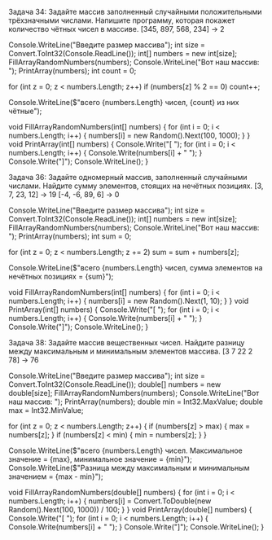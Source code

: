 Задача 34: Задайте массив заполненный случайными
положительными трёхзначными числами.
Напишите программу, которая покажет количество
чётных чисел в массиве.
[345, 897, 568, 234] -> 2

Console.WriteLine("Введите размер массива");
int size = Convert.ToInt32(Console.ReadLine());
int[] numbers = new int[size];
FillArrayRandomNumbers(numbers);
Console.WriteLine("Вот наш массив: ");
PrintArray(numbers);
int count = 0;

for (int z = 0; z < numbers.Length; z++)
    if (numbers[z] % 2 == 0)
        count++;

Console.WriteLine($"всего {numbers.Length} чисел, {count} из них чётные");

void FillArrayRandomNumbers(int[] numbers)
{
    for (int i = 0; i < numbers.Length; i++)
    {
        numbers[i] = new Random().Next(100, 1000);
    }
}
void PrintArray(int[] numbers)
{
    Console.Write("[ ");
    for (int i = 0; i < numbers.Length; i++)
    {
        Console.Write(numbers[i] + " ");
    }
    Console.Write("]");
    Console.WriteLine();
}


Задача 36: Задайте одномерный массив,
заполненный случайными числами.
Найдите сумму элементов, стоящих на нечётных позициях.
[3, 7, 23, 12] -> 19
[-4, -6, 89, 6] -> 0

Console.WriteLine("Введите размер массива");
int size = Convert.ToInt32(Console.ReadLine());
int[] numbers = new int[size];
FillArrayRandomNumbers(numbers);
Console.WriteLine("Вот наш массив: ");
PrintArray(numbers);
int sum = 0;

for (int z = 0; z < numbers.Length; z += 2)
    sum = sum + numbers[z];

Console.WriteLine($"всего {numbers.Length} чисел, сумма элементов на нечётных позициях = {sum}");

void FillArrayRandomNumbers(int[] numbers)
{
    for (int i = 0; i < numbers.Length; i++)
    {
        numbers[i] = new Random().Next(1, 10);
    }
}
void PrintArray(int[] numbers)
{
    Console.Write("[ ");
    for (int i = 0; i < numbers.Length; i++)
    {
        Console.Write(numbers[i] + " ");
    }
    Console.Write("]");
    Console.WriteLine();
}


Задача 38: Задайте массив вещественных чисел.
Найдите разницу между максимальным и минимальным
элементов массива.
[3 7 22 2 78] -> 76

Console.WriteLine("Введите размер массива");
int size = Convert.ToInt32(Console.ReadLine());
double[] numbers = new double[size];
FillArrayRandomNumbers(numbers);
Console.WriteLine("Вот наш массив: ");
PrintArray(numbers);
double min = Int32.MaxValue;
double max = Int32.MinValue;

for (int z = 0; z < numbers.Length; z++)
{
    if (numbers[z] > max)
    {
        max = numbers[z];
    }
    if (numbers[z] < min)
    {
        min = numbers[z];
    }
}

Console.WriteLine($"всего {numbers.Length} чисел. Максимальное значение = {max}, минимальное значение = {min}");
Console.WriteLine($"Разница между максимальным и минимальным значением = {max - min}");

void FillArrayRandomNumbers(double[] numbers)
{
    for (int i = 0; i < numbers.Length; i++)
    {
        numbers[i] = Convert.ToDouble(new Random().Next(100, 1000)) / 100;
    }
}
void PrintArray(double[] numbers)
{
    Console.Write("[ ");
    for (int i = 0; i < numbers.Length; i++)
    {
        Console.Write(numbers[i] + " ");
    }
    Console.Write("]");
    Console.WriteLine();
}
